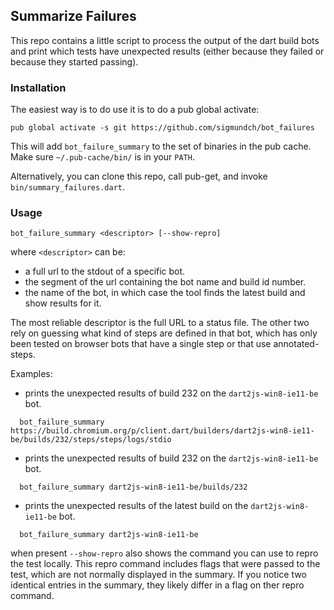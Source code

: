 ## Summarize Failures

This repo contains a little script to process the output of the dart build bots
and print which tests have unexpected results (either because they failed or
because they started passing).

### Installation

The easiest way is to do use it is to do a pub global activate:
```
pub global activate -s git https://github.com/sigmundch/bot_failures
```

This will add `bot_failure_summary` to the set of binaries in the pub cache. Make sure `~/.pub-cache/bin/` is in your `PATH`.

Alternatively, you can clone this repo, call pub-get, and invoke `bin/summary_failures.dart`.

### Usage
```
bot_failure_summary <descriptor> [--show-repro]
```

where `<descriptor>` can be:
  - a full url to the stdout of a specific bot.
  - the segment of the url containing the bot name and build id number.
  - the name of the bot, in which case the tool finds the latest build and show
    results for it.

The most reliable descriptor is the full URL to a status file. The other two
rely on guessing what kind of steps are defined in that bot, which has only been
tested on browser bots that have a single step or that use annotated-steps.

Examples:

  - prints the unexpected results of build 232 on the `dart2js-win8-ie11-be`
    bot.
```
  bot_failure_summary https://build.chromium.org/p/client.dart/builders/dart2js-win8-ie11-be/builds/232/steps/steps/logs/stdio
```
  - prints the unexpected results of build 232 on the `dart2js-win8-ie11-be`
    bot.

```
  bot_failure_summary dart2js-win8-ie11-be/builds/232
```
  - prints the unexpected results of the latest build on the
    `dart2js-win8-ie11-be` bot.
```
  bot_failure_summary dart2js-win8-ie11-be
```

when present `--show-repro` also shows the command you can use to repro the
test locally. This repro command includes flags that were passed to the test,
which are not normally displayed in the summary. If you notice two identical
entries in the summary, they likely differ in a flag on ther repro command.
